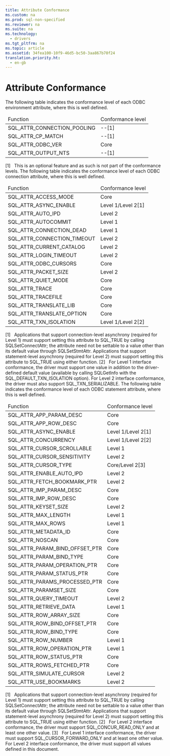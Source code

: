 ```yaml
---
title: Attribute Conformance
ms.custom: na
ms.prod: sql-non-specified
ms.reviewer: na
ms.suite: na
ms.technology: 
  - drivers
ms.tgt_pltfrm: na
ms.topic: article
ms.assetid: 34fea100-10f9-46d5-bc50-3aa867b70f24
translation.priority.ht: 
  - en-gb
---
```

# Attribute Conformance
<?xml version="1.0" encoding="utf-8"?>
<developerConceptualDocument xmlns="http://ddue.schemas.microsoft.com/authoring/2003/5" xmlns:xlink="http://www.w3.org/1999/xlink" xmlns:xsi="http://www.w3.org/2001/XMLSchema-instance" xsi:schemaLocation="http://ddue.schemas.microsoft.com/authoring/2003/5 http://dduestorage.blob.core.windows.net/ddueschema/developer.xsd">
  <introduction>
    <para>The following table indicates the conformance level of each ODBC environment attribute, where this is well defined.</para>
    <table xmlns:caps="http://schemas.microsoft.com/build/caps/2013/11">
      <thead>
        <tr>
          <TD>
            <para>Function</para>
          </TD>
          <TD>
            <para>Conformance level</para>
          </TD>
        </tr>
      </thead>
      <tbody>
        <tr>
          <TD>
            <para>SQL_ATTR_CONNECTION_POOLING</para>
          </TD>
          <TD>
            <para>--[1]</para>
          </TD>
        </tr>
        <tr>
          <TD>
            <para>SQL_ATTR_CP_MATCH</para>
          </TD>
          <TD>
            <para>--[1]</para>
          </TD>
        </tr>
        <tr>
          <TD>
            <para>SQL_ATTR_ODBC_VER</para>
          </TD>
          <TD>
            <para>Core</para>
          </TD>
        </tr>
        <tr>
          <TD>
            <para>SQL_ATTR_OUTPUT_NTS</para>
          </TD>
          <TD>
            <para>--[1]</para>
          </TD>
        </tr>
      </tbody>
    </table>
    <para>[1]   This is an optional feature and as such is not part of the conformance levels.</para>
    <para>The following table indicates the conformance level of each ODBC connection attribute, where this is well defined.</para>
    <table xmlns:caps="http://schemas.microsoft.com/build/caps/2013/11">
      <thead>
        <tr>
          <TD>
            <para>Function</para>
          </TD>
          <TD>
            <para>Conformance level</para>
          </TD>
        </tr>
      </thead>
      <tbody>
        <tr>
          <TD>
            <para>SQL_ATTR_ACCESS_MODE</para>
          </TD>
          <TD>
            <para>Core</para>
          </TD>
        </tr>
        <tr>
          <TD>
            <para>SQL_ATTR_ASYNC_ENABLE</para>
          </TD>
          <TD>
            <para>Level 1/Level 2[1]</para>
          </TD>
        </tr>
        <tr>
          <TD>
            <para>SQL_ATTR_AUTO_IPD</para>
          </TD>
          <TD>
            <para>Level 2</para>
          </TD>
        </tr>
        <tr>
          <TD>
            <para>SQL_ATTR_AUTOCOMMIT</para>
          </TD>
          <TD>
            <para>Level 1</para>
          </TD>
        </tr>
        <tr>
          <TD>
            <para>SQL_ATTR_CONNECTION_DEAD</para>
          </TD>
          <TD>
            <para>Level 1</para>
          </TD>
        </tr>
        <tr>
          <TD>
            <para>SQL_ATTR_CONNECTION_TIMEOUT</para>
          </TD>
          <TD>
            <para>Level 2</para>
          </TD>
        </tr>
        <tr>
          <TD>
            <para>SQL_ATTR_CURRENT_CATALOG</para>
          </TD>
          <TD>
            <para>Level 2</para>
          </TD>
        </tr>
        <tr>
          <TD>
            <para>SQL_ATTR_LOGIN_TIMEOUT</para>
          </TD>
          <TD>
            <para>Level 2</para>
          </TD>
        </tr>
        <tr>
          <TD>
            <para>SQL_ATTR_ODBC_CURSORS</para>
          </TD>
          <TD>
            <para>Core</para>
          </TD>
        </tr>
        <tr>
          <TD>
            <para>SQL_ATTR_PACKET_SIZE</para>
          </TD>
          <TD>
            <para>Level 2</para>
          </TD>
        </tr>
        <tr>
          <TD>
            <para>SQL_ATTR_QUIET_MODE</para>
          </TD>
          <TD>
            <para>Core</para>
          </TD>
        </tr>
        <tr>
          <TD>
            <para>SQL_ATTR_TRACE</para>
          </TD>
          <TD>
            <para>Core</para>
          </TD>
        </tr>
        <tr>
          <TD>
            <para>SQL_ATTR_TRACEFILE</para>
          </TD>
          <TD>
            <para>Core</para>
          </TD>
        </tr>
        <tr>
          <TD>
            <para>SQL_ATTR_TRANSLATE_LIB</para>
          </TD>
          <TD>
            <para>Core</para>
          </TD>
        </tr>
        <tr>
          <TD>
            <para>SQL_ATTR_TRANSLATE_OPTION</para>
          </TD>
          <TD>
            <para>Core</para>
          </TD>
        </tr>
        <tr>
          <TD>
            <para>SQL_ATTR_TXN_ISOLATION</para>
          </TD>
          <TD>
            <para>Level 1/Level 2[2]</para>
          </TD>
        </tr>
      </tbody>
    </table>
    <para>[1]   Applications that support connection-level asynchrony (required for Level 1) must support setting this attribute to SQL_TRUE by calling <legacyBold>SQLSetConnectAttr</legacyBold>; the attribute need not be settable to a value other than its default value through <legacyBold>SQLSetStmtAttr</legacyBold>. Applications that support statement-level asynchrony (required for Level 2) must support setting this attribute to SQL_TRUE using either function.</para>
    <para>[2]   For Level 1 interface conformance, the driver must support one value in addition to the driver-defined default value (available by calling <legacyBold>SQLGetInfo</legacyBold> with the SQL_DEFAULT_TXN_ISOLATION option). For Level 2 interface conformance, the driver must also support SQL_TXN_SERIALIZABLE.</para>
    <para>The following table indicates the conformance level of each ODBC statement attribute, where this is well defined.</para>
    <table xmlns:caps="http://schemas.microsoft.com/build/caps/2013/11">
      <thead>
        <tr>
          <TD>
            <para>Function</para>
          </TD>
          <TD>
            <para>Conformance level</para>
          </TD>
        </tr>
      </thead>
      <tbody>
        <tr>
          <TD>
            <para>SQL_ATTR_APP_PARAM_DESC</para>
          </TD>
          <TD>
            <para>Core</para>
          </TD>
        </tr>
        <tr>
          <TD>
            <para>SQL_ATTR_APP_ROW_DESC</para>
          </TD>
          <TD>
            <para>Core</para>
          </TD>
        </tr>
        <tr>
          <TD>
            <para>SQL_ATTR_ASYNC_ENABLE</para>
          </TD>
          <TD>
            <para>Level 1/Level 2[1]</para>
          </TD>
        </tr>
        <tr>
          <TD>
            <para>SQL_ATTR_CONCURRENCY</para>
          </TD>
          <TD>
            <para>Level 1/Level 2[2]</para>
          </TD>
        </tr>
        <tr>
          <TD>
            <para>SQL_ATTR_CURSOR_SCROLLABLE</para>
          </TD>
          <TD>
            <para>Level 1</para>
          </TD>
        </tr>
        <tr>
          <TD>
            <para>SQL_ATTR_CURSOR_SENSITIVITY</para>
          </TD>
          <TD>
            <para>Level 2</para>
          </TD>
        </tr>
        <tr>
          <TD>
            <para>SQL_ATTR_CURSOR_TYPE</para>
          </TD>
          <TD>
            <para>Core/Level 2[3]</para>
          </TD>
        </tr>
        <tr>
          <TD>
            <para>SQL_ATTR_ENABLE_AUTO_IPD</para>
          </TD>
          <TD>
            <para>Level 2</para>
          </TD>
        </tr>
        <tr>
          <TD>
            <para>SQL_ATTR_FETCH_BOOKMARK_PTR</para>
          </TD>
          <TD>
            <para>Level 2</para>
          </TD>
        </tr>
        <tr>
          <TD>
            <para>SQL_ATTR_IMP_PARAM_DESC</para>
          </TD>
          <TD>
            <para>Core</para>
          </TD>
        </tr>
        <tr>
          <TD>
            <para>SQL_ATTR_IMP_ROW_DESC</para>
          </TD>
          <TD>
            <para>Core</para>
          </TD>
        </tr>
        <tr>
          <TD>
            <para>SQL_ATTR_KEYSET_SIZE</para>
          </TD>
          <TD>
            <para>Level 2</para>
          </TD>
        </tr>
        <tr>
          <TD>
            <para>SQL_ATTR_MAX_LENGTH</para>
          </TD>
          <TD>
            <para>Level 1</para>
          </TD>
        </tr>
        <tr>
          <TD>
            <para>SQL_ATTR_MAX_ROWS</para>
          </TD>
          <TD>
            <para>Level 1</para>
          </TD>
        </tr>
        <tr>
          <TD>
            <para>SQL_ATTR_METADATA_ID</para>
          </TD>
          <TD>
            <para>Core</para>
          </TD>
        </tr>
        <tr>
          <TD>
            <para>SQL_ATTR_NOSCAN</para>
          </TD>
          <TD>
            <para>Core</para>
          </TD>
        </tr>
        <tr>
          <TD>
            <para>SQL_ATTR_PARAM_BIND_OFFSET_PTR</para>
          </TD>
          <TD>
            <para>Core</para>
          </TD>
        </tr>
        <tr>
          <TD>
            <para>SQL_ATTR_PARAM_BIND_TYPE</para>
          </TD>
          <TD>
            <para>Core</para>
          </TD>
        </tr>
        <tr>
          <TD>
            <para>SQL_ATTR_PARAM_OPERATION_PTR</para>
          </TD>
          <TD>
            <para>Core</para>
          </TD>
        </tr>
        <tr>
          <TD>
            <para>SQL_ATTR_PARAM_STATUS_PTR</para>
          </TD>
          <TD>
            <para>Core</para>
          </TD>
        </tr>
        <tr>
          <TD>
            <para>SQL_ATTR_PARAMS_PROCESSED_PTR</para>
          </TD>
          <TD>
            <para>Core</para>
          </TD>
        </tr>
        <tr>
          <TD>
            <para>SQL_ATTR_PARAMSET_SIZE</para>
          </TD>
          <TD>
            <para>Core</para>
          </TD>
        </tr>
        <tr>
          <TD>
            <para>SQL_ATTR_QUERY_TIMEOUT</para>
          </TD>
          <TD>
            <para>Level 2</para>
          </TD>
        </tr>
        <tr>
          <TD>
            <para>SQL_ATTR_RETRIEVE_DATA</para>
          </TD>
          <TD>
            <para>Level 1</para>
          </TD>
        </tr>
        <tr>
          <TD>
            <para>SQL_ATTR_ROW_ARRAY_SIZE</para>
          </TD>
          <TD>
            <para>Core</para>
          </TD>
        </tr>
        <tr>
          <TD>
            <para>SQL_ATTR_ROW_BIND_OFFSET_PTR</para>
          </TD>
          <TD>
            <para>Core</para>
          </TD>
        </tr>
        <tr>
          <TD>
            <para>SQL_ATTR_ROW_BIND_TYPE</para>
          </TD>
          <TD>
            <para>Core</para>
          </TD>
        </tr>
        <tr>
          <TD>
            <para>SQL_ATTR_ROW_NUMBER</para>
          </TD>
          <TD>
            <para>Level 1</para>
          </TD>
        </tr>
        <tr>
          <TD>
            <para>SQL_ATTR_ROW_OPERATION_PTR</para>
          </TD>
          <TD>
            <para>Level 1</para>
          </TD>
        </tr>
        <tr>
          <TD>
            <para>SQL_ATTR_ROW_STATUS_PTR</para>
          </TD>
          <TD>
            <para>Core</para>
          </TD>
        </tr>
        <tr>
          <TD>
            <para>SQL_ATTR_ROWS_FETCHED_PTR</para>
          </TD>
          <TD>
            <para>Core</para>
          </TD>
        </tr>
        <tr>
          <TD>
            <para>SQL_ATTR_SIMULATE_CURSOR</para>
          </TD>
          <TD>
            <para>Level 2</para>
          </TD>
        </tr>
        <tr>
          <TD>
            <para>SQL_ATTR_USE_BOOKMARKS</para>
          </TD>
          <TD>
            <para>Level 2</para>
          </TD>
        </tr>
      </tbody>
    </table>
    <para>[1]   Applications that support connection-level asynchrony (required for Level 1) must support setting this attribute to SQL_TRUE by calling <legacyBold>SQLSetConnectAttr</legacyBold>; the attribute need not be settable to a value other than its default value through <legacyBold>SQLSetStmtAttr</legacyBold>. Applications that support statement-level asynchrony (required for Level 2) must support setting this attribute to SQL_TRUE using either function.</para>
    <para>[2]   For Level 2 interface conformance, the driver must support SQL_CONCUR_READ_ONLY and at least one other value.</para>
    <para>[3]   For Level 1 interface conformance, the driver must support SQL_CURSOR_FORWARD_ONLY and at least one other value. For Level 2 interface conformance, the driver must support all values defined in this document.</para>
  </introduction>
  <relatedTopics />
</developerConceptualDocument>